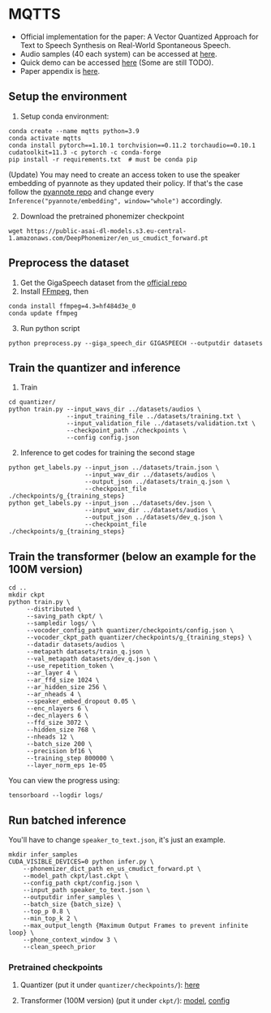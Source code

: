 # MQTTS
 - Official implementation for the paper: A Vector Quantized Approach for Text to Speech Synthesis on Real-World Spontaneous Speech.
 - Audio samples (40 each system) can be accessed at [here](https://cmu.box.com/s/ktbk9pi04e2z1dlyepkkw69xcu9w91dj).
 - Quick demo can be accessed [here](https://b04901014.github.io/MQTTS/) (Some are still TODO).
 - Paper appendix is [here](https://cmu.box.com/s/7ghw0bgkbqv5e7hu5jsznhlzuo4rexgx).
## Setup the environment
1. Setup conda environment:
```
conda create --name mqtts python=3.9
conda activate mqtts
conda install pytorch==1.10.1 torchvision==0.11.2 torchaudio==0.10.1 cudatoolkit=11.3 -c pytorch -c conda-forge
pip install -r requirements.txt  # must be conda pip
```
(Update) You may need to create an access token to use the speaker embedding of pyannote as they updated their policy.
If that's the case follow the [pyannote repo](https://github.com/pyannote/pyannote-audio) and change every `Inference("pyannote/embedding", window="whole")` accordingly.

2. Download the pretrained phonemizer checkpoint
```
wget https://public-asai-dl-models.s3.eu-central-1.amazonaws.com/DeepPhonemizer/en_us_cmudict_forward.pt
```

## Preprocess the dataset
1. Get the GigaSpeech dataset from the [official repo](https://github.com/SpeechColab/GigaSpeech)
2. Install [FFmpeg](https://ffmpeg.org), then
```
conda install ffmpeg=4.3=hf484d3e_0
conda update ffmpeg
```
3. Run python script
```
python preprocess.py --giga_speech_dir GIGASPEECH --outputdir datasets 
```

## Train the quantizer and inference
1. Train
```
cd quantizer/
python train.py --input_wavs_dir ../datasets/audios \
                --input_training_file ../datasets/training.txt \
                --input_validation_file ../datasets/validation.txt \
                --checkpoint_path ./checkpoints \
                --config config.json
```

2. Inference to get codes for training the second stage
```
python get_labels.py --input_json ../datasets/train.json \
                     --input_wav_dir ../datasets/audios \
                     --output_json ../datasets/train_q.json \
                     --checkpoint_file ./checkpoints/g_{training_steps}
python get_labels.py --input_json ../datasets/dev.json \
                     --input_wav_dir ../datasets/audios \
                     --output_json ../datasets/dev_q.json \
                     --checkpoint_file ./checkpoints/g_{training_steps}
```

## Train the transformer (below an example for the 100M version)
```
cd ..
mkdir ckpt
python train.py \
     --distributed \
     --saving_path ckpt/ \
     --sampledir logs/ \
     --vocoder_config_path quantizer/checkpoints/config.json \
     --vocoder_ckpt_path quantizer/checkpoints/g_{training_steps} \
     --datadir datasets/audios \
     --metapath datasets/train_q.json \
     --val_metapath datasets/dev_q.json \
     --use_repetition_token \
     --ar_layer 4 \
     --ar_ffd_size 1024 \
     --ar_hidden_size 256 \
     --ar_nheads 4 \
     --speaker_embed_dropout 0.05 \
     --enc_nlayers 6 \
     --dec_nlayers 6 \
     --ffd_size 3072 \
     --hidden_size 768 \
     --nheads 12 \
     --batch_size 200 \
     --precision bf16 \
     --training_step 800000 \
     --layer_norm_eps 1e-05
```
You can view the progress using:
```
tensorboard --logdir logs/
```

## Run batched inference

You'll have to change `speaker_to_text.json`, it's just an example.

```
mkdir infer_samples
CUDA_VISIBLE_DEVICES=0 python infer.py \
    --phonemizer_dict_path en_us_cmudict_forward.pt \
    --model_path ckpt/last.ckpt \
    --config_path ckpt/config.json \
    --input_path speaker_to_text.json \
    --outputdir infer_samples \
    --batch_size {batch_size} \
    --top_p 0.8 \
    --min_top_k 2 \
    --max_output_length {Maximum Output Frames to prevent infinite loop} \
    --phone_context_window 3 \
    --clean_speech_prior
```

### Pretrained checkpoints

1. Quantizer (put it under `quantizer/checkpoints/`): [here](https://cmu.box.com/s/966rcxkyjps80p7thu0r6lo2udk1ezdm)

2. Transformer (100M version) (put it under `ckpt/`): [model](https://cmu.box.com/s/xuen9o8wxsmyaz32a65fu25cz92a2jei), [config](https://cmu.box.com/s/hvv06w3yr8mob4csjjaigu5szq2qcjab)
